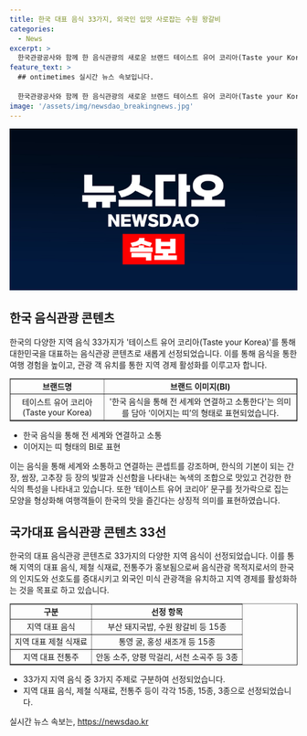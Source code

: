 ```yaml
---
title: 한국 대표 음식 33가지, 외국인 입맛 사로잡는 수원 왕갈비
categories:
  - News
excerpt: >
  한국관광공사와 함께 한 음식관광의 새로운 브랜드 테이스트 유어 코리아(Taste your Korea)가 등장했다. 국가대표 음식관광 콘텐츠 33선으로 선정된 33가지 지역 음식은 외식·관광업계, 학계, 홍보마케팅 분야 전문가들의 의견을 바탕으로 구성됐는데, 이는 한국의 음식 콘텐츠를 지역 대표 음식, 지역 대표 제철 식재료, 지역 대표 전통주 등 3가지 주제로 나눠 선택된 것이다. 테이스트 유어 코리아는 한국 음식을 세계와 연결하는 새로운 브랜드로, 브랜드 이미지(BI)는 한식의 기본을 나타내는 간장, 쌈장, 고추장 등의 빛과 신선함을 담아 녹색으로 표현됐다. 이러한 노력은 한국의 인지도와 선호도를 높이고 외국인 미식 관광객 유치와 지역관광·경제 활성화에 기여할 계획이다.
feature_text: >
  ## ontimetimes 실시간 뉴스 속보입니다.

  한국관광공사와 함께 한 음식관광의 새로운 브랜드 테이스트 유어 코리아(Taste your Korea)가 등장했다. 국가대표 음식관광 콘텐츠 33선으로 선정된 33가지 지역 음식은 외식·관광업계, 학계, 홍보마케팅 분야 전문가들의 의견을 바탕으로 구성됐는데, 이는 한국의 음식 콘텐츠를 지역 대표 음식, 지역 대표 제철 식재료, 지역 대표 전통주 등 3가지 주제로 나눠 선택된 것이다. 테이스트 유어 코리아는 한국 음식을 세계와 연결하는 새로운 브랜드로, 브랜드 이미지(BI)는 한식의 기본을 나타내는 간장, 쌈장, 고추장 등의 빛과 신선함을 담아 녹색으로 표현됐다. 이러한 노력은 한국의 인지도와 선호도를 높이고 외국인 미식 관광객 유치와 지역관광·경제 활성화에 기여할 계획이다.
image: '/assets/img/newsdao_breakingnews.jpg'
---
```


<p><img src="/assets/img/newsdao_breakingnews.jpg" alt="ontimetimes 속보" /></p>

<h2 data-ke-size="size26">한국 음식관광 콘텐츠</h2>

<p data-ke-size="size16">한국의 다양한 지역 음식 33가지가 '테이스트 유어 코리아(Taste your Korea)'를 통해 대한민국을 대표하는 음식관광 콘텐츠로 새롭게 선정되었습니다. 이를 통해 음식을 통한 여행 경험을 높이고, 관광 객 유치를 통한 지역 경제 활성화를 이루고자 합니다.</p>

<table style="width: 100%;" border="1">
<tbody>
<tr>
<td style="text-align: center; height: 17px;"><b>브랜드명</b></td>
<td style="text-align: center; height: 17px;"><b>브랜드 이미지(BI)</b></td>
</tr>
<tr>
<td style="text-align: center; height: 17px;">테이스트 유어 코리아(Taste your Korea)</td>
<td style="text-align: center; height: 17px;">'한국 음식을 통해 전 세계와 연결하고 소통한다'는 의미를 담아 ‘이어지는 띠’의 형태로 표현되었습니다.</td>
</tr>
</tbody>
</table>

<ul>
<li>한국 음식을 통해 전 세계와 연결하고 소통</li>
<li>이어지는 띠 형태의 BI로 표현</li>
</ul>

<p data-ke-size="size16">이는 음식을 통해 세계와 소통하고 연결하는 콘셉트를 강조하며, 한식의 기본이 되는 간장, 쌈장, 고추장 등 장의 빛깔과 신선함을 나타내는 녹색의 조합으로 맛있고 건강한 한식의 특성을 나타내고 있습니다. 또한 ‘테이스트 유어 코리아’ 문구를 젓가락으로 집는 모양을 형상화해 여행객들이 한국의 맛을 즐긴다는 상징적 의미를 표현하였습니다.</p>

<h2 data-ke-size="size26">국가대표 음식관광 콘텐츠 33선</h2>

<p data-ke-size="size16">한국의 대표 음식관광 콘텐츠로 33가지의 다양한 지역 음식이 선정되었습니다. 이를 통해 지역의 대표 음식, 제철 식재료, 전통주가 홍보됨으로써 음식관광 목적지로서의 한국의 인지도와 선호도를 증대시키고 외국인 미식 관광객을 유치하고 지역 경제를 활성화하는 것을 목표로 하고 있습니다.</p>

<table style="width: 100%;" border="1">
<tbody>
<tr>
<td style="text-align: center; height: 17px;"><b>구분</b></td>
<td style="text-align: center; height: 17px;"><b>선정 항목</b></td>
</tr>
<tr>
<td style="text-align: center; height: 17px;">지역 대표 음식</td>
<td style="text-align: center; height: 17px;">부산 돼지국밥, 수원 왕갈비 등 15종</td>
</tr>
<tr>
<td style="text-align: center; height: 17px;">지역 대표 제철 식재료</td>
<td style="text-align: center; height: 17px;">통영 굴, 홍성 새조개 등 15종</td>
</tr>
<tr>
<td style="text-align: center; height: 17px;">지역 대표 전통주</td>
<td style="text-align: center; height: 17px;">안동 소주, 양평 막걸리, 서천 소곡주 등 3종</td>
</tr>
</tbody>
</table>

<ul>
<li>33가지 지역 음식 중 3가지 주제로 구분하여 선정되었습니다.</li>
<li>지역 대표 음식, 제철 식재료, 전통주 등이 각각 15종, 15종, 3종으로 선정되었습니다.</li>
</ul>
실시간 뉴스 속보는, <a href="https://newsdao.kr" rel="dofollow">https://newsdao.kr</a>



